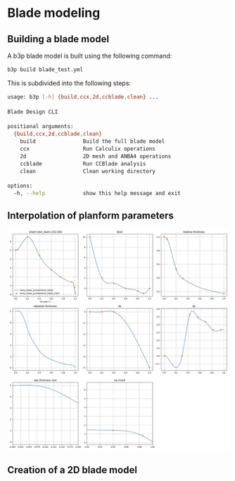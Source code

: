 # Blade modeling
## Building a blade model
A b3p blade model is built using the following command:
```bash 
b3p build blade_test.yml
```
This is subdivided into the following steps:
```bash
usage: b3p [-h] {build,ccx,2d,ccblade,clean} ...

Blade Design CLI

positional arguments:
  {build,ccx,2d,ccblade,clean}
    build               Build the full blade model
    ccx                 Run Calculix operations
    2d                  2D mesh and ANBA4 operations
    ccblade             Run CCBlade analysis
    clean               Clean working directory

options:
  -h, --help            show this help message and exit
```

## Interpolation of planform parameters
![Test blade](../assets/images/test_blade.png)

## Creation of a 2D blade model




